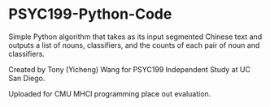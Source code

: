 # PSYC199-Python-Code
Simple Python algorithm that takes as its input segmented Chinese text and outputs a list of nouns, classifiers, and the counts of each pair of noun and classifiers.

Created by Tony (Yicheng) Wang for PSYC199 Independent Study at UC San Diego. 

Uploaded for CMU MHCI programming place out evaluation.
